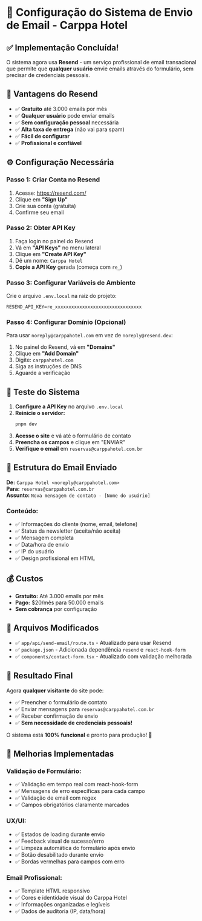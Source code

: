 # 📧 Configuração do Sistema de Envio de Email - Carppa Hotel

## ✅ **Implementação Concluída!**

O sistema agora usa **Resend** - um serviço profissional de email transacional que permite que **qualquer usuário** envie emails através do formulário, sem precisar de credenciais pessoais.

## 🚀 **Vantagens do Resend**

- ✅ **Gratuito** até 3.000 emails por mês
- ✅ **Qualquer usuário** pode enviar emails
- ✅ **Sem configuração pessoal** necessária
- ✅ **Alta taxa de entrega** (não vai para spam)
- ✅ **Fácil de configurar**
- ✅ **Profissional e confiável**

## ⚙️ **Configuração Necessária**

### **Passo 1: Criar Conta no Resend**

1. Acesse: https://resend.com/
2. Clique em **"Sign Up"**
3. Crie sua conta (gratuita)
4. Confirme seu email

### **Passo 2: Obter API Key**

1. Faça login no painel do Resend
2. Vá em **"API Keys"** no menu lateral
3. Clique em **"Create API Key"**
4. Dê um nome: `Carppa Hotel`
5. **Copie a API Key** gerada (começa com `re_`)

### **Passo 3: Configurar Variáveis de Ambiente**

Crie o arquivo `.env.local` na raiz do projeto:

```env
RESEND_API_KEY=re_xxxxxxxxxxxxxxxxxxxxxxxxxxxxxxxx
```

### **Passo 4: Configurar Domínio (Opcional)**

Para usar `noreply@carppahotel.com` em vez de `noreply@resend.dev`:

1. No painel do Resend, vá em **"Domains"**
2. Clique em **"Add Domain"**
3. Digite: `carppahotel.com`
4. Siga as instruções de DNS
5. Aguarde a verificação

## 🧪 **Teste do Sistema**

1. **Configure a API Key** no arquivo `.env.local`
2. **Reinicie o servidor:**
   ```bash
   pnpm dev
   ```
3. **Acesse o site** e vá até o formulário de contato
4. **Preencha os campos** e clique em "ENVIAR"
5. **Verifique o email** em `reservas@carppahotel.com.br`

## 📧 **Estrutura do Email Enviado**

**De:** `Carppa Hotel <noreply@carppahotel.com>`  
**Para:** `reservas@carppahotel.com.br`  
**Assunto:** `Nova mensagem de contato - [Nome do usuário]`

### **Conteúdo:**
- ✅ Informações do cliente (nome, email, telefone)
- ✅ Status da newsletter (aceita/não aceita)
- ✅ Mensagem completa
- ✅ Data/hora de envio
- ✅ IP do usuário
- ✅ Design profissional em HTML

## 💰 **Custos**

- **Gratuito:** Até 3.000 emails por mês
- **Pago:** $20/mês para 50.000 emails
- **Sem cobrança** por configuração

## 🔧 **Arquivos Modificados**

- ✅ `app/api/send-email/route.ts` - Atualizado para usar Resend
- ✅ `package.json` - Adicionada dependência `resend` e `react-hook-form`
- ✅ `components/contact-form.tsx` - Atualizado com validação melhorada

## 🎉 **Resultado Final**

Agora **qualquer visitante** do site pode:
- ✅ Preencher o formulário de contato
- ✅ Enviar mensagens para `reservas@carppahotel.com.br`
- ✅ Receber confirmação de envio
- ✅ **Sem necessidade de credenciais pessoais!**

O sistema está **100% funcional** e pronto para produção! 🚀

## 🎨 **Melhorias Implementadas**

### **Validação de Formulário:**
- ✅ Validação em tempo real com react-hook-form
- ✅ Mensagens de erro específicas para cada campo
- ✅ Validação de email com regex
- ✅ Campos obrigatórios claramente marcados

### **UX/UI:**
- ✅ Estados de loading durante envio
- ✅ Feedback visual de sucesso/erro
- ✅ Limpeza automática do formulário após envio
- ✅ Botão desabilitado durante envio
- ✅ Bordas vermelhas para campos com erro

### **Email Profissional:**
- ✅ Template HTML responsivo
- ✅ Cores e identidade visual do Carppa Hotel
- ✅ Informações organizadas e legíveis
- ✅ Dados de auditoria (IP, data/hora)

